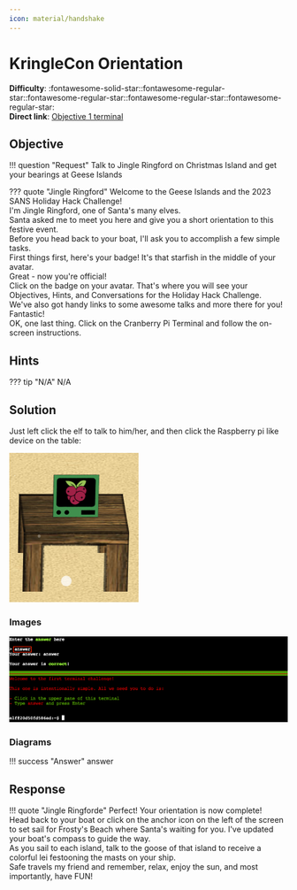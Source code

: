 ```yaml
---
icon: material/handshake
---
```


# KringleCon Orientation

**Difficulty**: :fontawesome-solid-star::fontawesome-regular-star::fontawesome-regular-star::fontawesome-regular-star::fontawesome-regular-star:<br/>
**Direct link**: [Objective 1 terminal](https://.../)

## Objective

!!! question "Request"
    Talk to Jingle Ringford on Christmas Island and get your bearings at Geese Islands

??? quote "Jingle Ringford"
    Welcome to the Geese Islands and the 2023 SANS Holiday Hack Challenge!<br/>
    I'm Jingle Ringford, one of Santa's many elves.<br/>
    Santa asked me to meet you here and give you a short orientation to this festive event.<br/>
    Before you head back to your boat, I'll ask you to accomplish a few simple tasks.<br/>
    First things first, here's your badge! It's that starfish in the middle of your avatar.<br/>
    Great - now you're official!<br/>
    Click on the badge on your avatar. That's where you will see your Objectives, Hints, and Conversations for the Holiday Hack Challenge.<br/>
    We've also got handy links to some awesome talks and more there for you!<br/>
    Fantastic!<br/>
    OK, one last thing. Click on the Cranberry Pi Terminal and follow the on-screen instructions.<br/>

## Hints

??? tip "N/A"
    N/A


## Solution

Just left click the elf to talk to him/her, and then click the Raspberry pi
like device on the table: 

![Table](../img/objectives/o1/raspberry.png)

### Images

![Terminal output](../img/objectives/o1/terminal_output_o1.png)

### Diagrams

!!! success "Answer"
    answer

## Response

!!! quote "Jingle Ringforde"
    Perfect! Your orientation is now complete!<br/>
    Head back to your boat or click on the anchor icon on the left of the screen to set sail for Frosty's Beach where Santa's waiting for you. I've updated your boat's compass to guide the way.<br/>
    As you sail to each island, talk to the goose of that island to receive a colorful lei festooning the masts on your ship.<br/>
    Safe travels my friend and remember, relax, enjoy the sun, and most importantly, have FUN!<br/>
